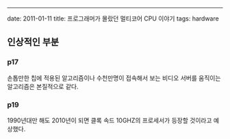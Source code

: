 ---
date: 2011-01-11
title: 프로그래머가 몰랐던 멀티코어 CPU 이야기
tags: hardware

## 인상적인 부분
### p17 
손톱만한 칩에 적용된 알고리즘이나 수천만명이 접속해서 보는 비디오 서버를 움직이는 알고리즘은 본질적으로 같다.

### p19
1990년대만 해도 2010년이 되면 클록 속드 10GHZ의 프로세서가 등장할 것이라고 예상했다. 
